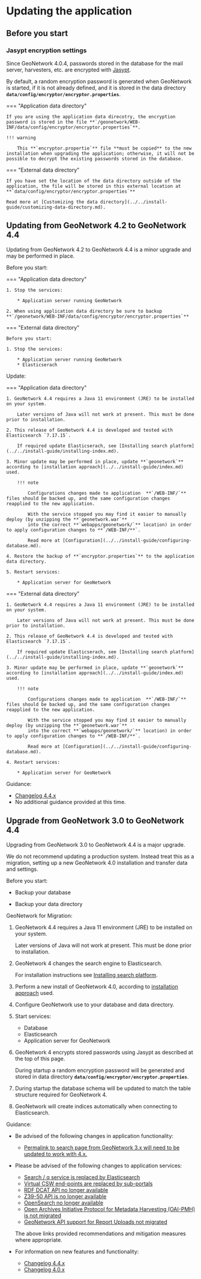 # Updating the application

## Before you start

### Jasypt encryption settings

Since GeoNetwork 4.0.4, passwords stored in the database for the mail server, harvesters, etc. are encrypted with [Jasypt](https://www.jasypt.org/).
    
By default, a random encryption password is generated when GeoNetwork is started, if it is not already defined, and it is stored in the data directory **`data/config/encryptor/encryptor.properties`**.

=== "Application data directory"

    If you are using the application data direcotry, the encryption password is stored in the file **`/geonetwork/WEB-INF/data/config/encryptor/encryptor.properties`**. 
    
    !!! warning
    
        This **`encryptor.propertie`** file **must be copied** to the new installation when upgrading the application; otherwise, it will not be possible to decrypt the existing passwords stored in the database.

=== "External data directory"

    If you have set the location of the data directory outside of the application, the file will be stored in this external location at **`data/config/encryptor/encryptor.properties`**
  
    Read more at [Customizing the data directory](../../install-guide/customizing-data-directory.md).

## Updating from GeoNetwork 4.2 to GeoNetwork 4.4

Updating from GeoNetwork 4.2 to GeoNetwork 4.4 is a minor upgrade and may be performed in place.

Before you start:

=== "Application data directory"
    
    1. Stop the services:
        
        * Application server running GeoNetwork
    
    2. When using application data directory be sure to backup  **`/geonetwork/WEB-INF/data/config/encryptor/encryptor.properties`** 

=== "External data directory"

    Before you start:
    
    1. Stop the services:
        
        * Application server running GeoNetwork
        * Elasticserach
Update:

=== "Application data directory"
    
    1. GeoNetwork 4.4 requires a Java 11 environment (JRE) to be installed on your system.
       
        Later versions of Java will not work at present. This must be done prior to installation.
       
    2. This release of GeoNetwork 4.4 is developed and tested with Elasticsearch `7.17.15`.
    
        If required update Elasticserach, see [Installing search platform](../../install-guide/installing-index.md).
    
    3. Minor update may be performed in place, update **`geonetwork`** according to [installation approach](../../install-guide/index.md) used.
        
        !!! note
        
            Configurations changes made to application  **`/WEB-INF/`** files should be backed up, and the same configuration changes reapplied to the new application.
        
            With the service stopped you may find it easier to manually deploy (by unzipping the **`geonetwork.war`**
            into the correct **`webapps/geonetwork/`** location) in order to apply configuration changes to **`/WEB-INF/**`.
       
            Read more at [Configuration](../../install-guide/configuring-database.md).

    4. Restore the backup of **`encryptor.properties`** to the application data directory.

    5. Restart services:
        
        * Application server for GeoNetwork

=== "External data directory"

    1. GeoNetwork 4.4 requires a Java 11 environment (JRE) to be installed on your system.
       
        Later versions of Java will not work at present. This must be done prior to installation.

    2. This release of GeoNetwork 4.4 is developed and tested with Elasticsearch `7.17.15`.
    
        If required update Elasticserach, see [Installing search platform](../../install-guide/installing-index.md).

    3. Minor update may be performed in place, update **`geonetwork`** according to [installation approach](../../install-guide/index.md) used.
       
        !!! note
        
            Configurations changes made to application  **`/WEB-INF/`** files should be backed up, and the same configuration changes reapplied to the new application.
        
            With the service stopped you may find it easier to manually deploy (by unzipping the **`geonetwork.war`**
            into the correct **`webapps/geonetwork/`** location) in order to apply configuration changes to **`/WEB-INF/**`.
       
            Read more at [Configuration](../../install-guide/configuring-database.md).

    4. Restart services:
        
        * Application server for GeoNetwork
        
Guidance:

* [Changelog 4.4.x](../../overview/change-log/latest/index.md)
* No additional guidance provided at this time.

## Upgrade from GeoNetwork 3.0 to GeoNetwork 4.4

Upgrading from GeoNetwork 3.0 to GeoNetwork 4.4 is a major upgrade.

We do not recommend updating a production system. Instead treat this as a migration, setting up a new GeoNetwork 4.0 installation and transfer data and settings.

Before you start:

* Backup your database

* Backup your data directory

GeoNetwork for Migration:

1. GeoNetwork 4.4 requires a Java 11 environment (JRE) to be installed on your system.
   
    Later versions of Java will not work at present. This must be done prior to installation.

2. GeoNetwork 4 changes the search engine to Elasticsearch.

    For installation instructions see [Installing search platform](../../install-guide/installing-index.md).

2. Perform a new install of GeoNetwork 4.0, according to [installation approach](../../install-guide/index.md) used.

3. Configure GeoNetwork use to your database and data directory.

4. Start services:
    
    * Database
    * Elasticsearch
    * Application server for GeoNetwork

4. GeoNetwork 4 encrypts stored passwords using Jasypt as described at the top of this page.
   
    During startup a random encryption password will be generated and stored in data directory **`data/config/encryptor/encryptor.properties`**.

5. During startup the database schema will be updated to match the table structure required for GeoNetwork 4.

6. GeoNetwork will create indices automatically when connecting to Elasticsearch.

Guidance:

* Be advised of the following changes in application functionality:

   * [Permalink to search page from GeoNetwork 3.x will need to be updated to work with 4.x. ](../../user-guide/quick-start/index.md#upgrading-from-geonetwork-3-guidance)

* Please be advised of the following changes to application services:

   * [Search / q service is replaced by Elasticsearch](http://localhost:8000/api/q-search/#upgrading-from-geonetwork-30-guidance)
   * [Virtual CSW end-points are replaced by sub-portals](../../api/csw.md#upgrading-from-geonetwork-30-guidance)
   * [RDF DCAT API no longer available](../../api/rdf-dcat.md#upgrading-from-geonetwork-30-guidance)
   * [Z39-50 API is no longer available](../../api/z39-50.md#upgrading-from-geonetwork-30-guidance)
   * [OpenSearch no longer available](../../api/opensearch.md#upgrading-from-geonetwork-30-guidance)
   * [Open Archives Initiative Protocol for Metadata Harvesting (OAI-PMH) is not migrated](../../api/oai-pmh.md#upgrading-from-geonetwork-30-guidance)
   * [GeoNetwork API support for Report Uploads not migrated](../../api/the-geonetwork-api.md#upgrading-from-geonetwork-3-guidance)
   
   The above links provided recommendations and mitigation measures where appropriate.

* For information on new features and functionality:
  
   * [Changelog 4.4.x](../../overview/change-log/latest/index.md)
   * [Changelog 4.0.x](../../overview/change-log/archive/index.md#40x)
